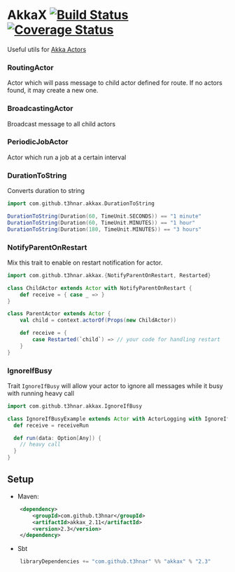 # AkkaX [![Build Status](https://secure.travis-ci.org/t3hnar/akkax.svg)](http://travis-ci.org/t3hnar/akkax) [![Coverage Status](https://coveralls.io/repos/t3hnar/akkax/badge.svg)](https://coveralls.io/r/t3hnar/akkax)

Useful utils for [Akka Actors](http://http://akka.io)

### RoutingActor
Actor which will pass message to child actor defined for route. If no actors found, it may create a new one.

### BroadcastingActor
Broadcast message to all child actors

### PeriodicJobActor
Actor which run a job at a certain interval

### DurationToString
Converts duration to string

```scala
import com.github.t3hnar.akkax.DurationToString

DurationToString(Duration(60, TimeUnit.SECONDS)) == "1 minute"
DurationToString(Duration(60, TimeUnit.MINUTES)) == "1 hour"
DurationToString(Duration(180, TimeUnit.MINUTES)) == "3 hours"
```

### NotifyParentOnRestart
Mix this trait to enable on restart notification for actor.

```scala
import com.github.t3hnar.akkax.{NotifyParentOnRestart, Restarted}

class ChildActor extends Actor with NotifyParentOnRestart {
    def receive = { case _ => }
}

class ParentActor extends Actor {
    val child = context.actorOf(Props(new ChildActor))

    def receive = {
        case Restarted(`child`) => // your code for handling restart
    }
}
```

### IgnoreIfBusy
Trait `IgnoreIfBusy` will allow your actor to ignore all messages while it busy with running heavy call

```scala
import com.github.t3hnar.akkax.IgnoreIfBusy

class IgnoreIfBusyExample extends Actor with ActorLogging with IgnoreIfBusy {
  def receive = receiveRun

  def run(data: Option[Any]) {
    // heavy call
  }
}
```

## Setup

* Maven:
```xml
    <dependency>
        <groupId>com.github.t3hnar</groupId>
        <artifactId>akkax_2.11</artifactId>
        <version>2.3</version>
    </dependency>
```

* Sbt
```scala
    libraryDependencies += "com.github.t3hnar" %% "akkax" % "2.3"
```